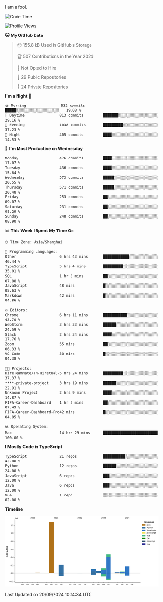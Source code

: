 I am a fool.

<!--START_SECTION:waka-->
![Code Time](http://img.shields.io/badge/Code%20Time-1%2C844%20hrs%2043%20mins-blue)

![Profile Views](http://img.shields.io/badge/Profile%20Views-0-blue)

**🐱 My GitHub Data** 

> 📦 155.8 kB Used in GitHub's Storage 
 > 
> 🏆 507 Contributions in the Year 2024
 > 
> 🚫 Not Opted to Hire
 > 
> 📜 29 Public Repositories 
 > 
> 🔑 24 Private Repositories 
 > 
**I'm a Night 🦉** 

```text
🌞 Morning                532 commits         █████░░░░░░░░░░░░░░░░░░░░   19.08 % 
🌆 Daytime                813 commits         ███████░░░░░░░░░░░░░░░░░░   29.16 % 
🌃 Evening                1038 commits        █████████░░░░░░░░░░░░░░░░   37.23 % 
🌙 Night                  405 commits         ████░░░░░░░░░░░░░░░░░░░░░   14.53 % 
```
📅 **I'm Most Productive on Wednesday** 

```text
Monday                   476 commits         ████░░░░░░░░░░░░░░░░░░░░░   17.07 % 
Tuesday                  436 commits         ████░░░░░░░░░░░░░░░░░░░░░   15.64 % 
Wednesday                573 commits         █████░░░░░░░░░░░░░░░░░░░░   20.55 % 
Thursday                 571 commits         █████░░░░░░░░░░░░░░░░░░░░   20.48 % 
Friday                   253 commits         ██░░░░░░░░░░░░░░░░░░░░░░░   09.07 % 
Saturday                 231 commits         ██░░░░░░░░░░░░░░░░░░░░░░░   08.29 % 
Sunday                   248 commits         ██░░░░░░░░░░░░░░░░░░░░░░░   08.90 % 
```


📊 **This Week I Spent My Time On** 

```text
🕑︎ Time Zone: Asia/Shanghai

💬 Programming Languages: 
Other                    6 hrs 43 mins       ████████████░░░░░░░░░░░░░   46.44 % 
TypeScript               5 hrs 4 mins        █████████░░░░░░░░░░░░░░░░   35.01 % 
SQL                      1 hr 8 mins         ██░░░░░░░░░░░░░░░░░░░░░░░   07.88 % 
JavaScript               48 mins             █░░░░░░░░░░░░░░░░░░░░░░░░   05.63 % 
Markdown                 42 mins             █░░░░░░░░░░░░░░░░░░░░░░░░   04.86 % 

🔥 Editors: 
Chrome                   6 hrs 11 mins       ███████████░░░░░░░░░░░░░░   42.70 % 
WebStorm                 3 hrs 33 mins       ██████░░░░░░░░░░░░░░░░░░░   24.59 % 
Slack                    2 hrs 34 mins       ████░░░░░░░░░░░░░░░░░░░░░   17.76 % 
Zoom                     55 mins             ██░░░░░░░░░░░░░░░░░░░░░░░   06.33 % 
VS Code                  38 mins             █░░░░░░░░░░░░░░░░░░░░░░░░   04.38 % 

🐱‍💻 Projects: 
HireTeamMate/TM-Hiretual-5 hrs 24 mins       █████████░░░░░░░░░░░░░░░░   37.37 % 
****-private-project     3 hrs 19 mins       ██████░░░░░░░░░░░░░░░░░░░   22.91 % 
Unknown Project          2 hrs 9 mins        ████░░░░░░░░░░░░░░░░░░░░░   14.87 % 
FIFA-Career-Dashboard    1 hr 5 mins         ██░░░░░░░░░░░░░░░░░░░░░░░   07.49 % 
FIFA-Career-Dashboard-Fro42 mins             █░░░░░░░░░░░░░░░░░░░░░░░░   04.85 % 

💻 Operating System: 
Mac                      14 hrs 29 mins      █████████████████████████   100.00 % 
```

**I Mostly Code in TypeScript** 

```text
TypeScript               21 repos            ██████████░░░░░░░░░░░░░░░   42.00 % 
Python                   12 repos            ██████░░░░░░░░░░░░░░░░░░░   24.00 % 
JavaScript               6 repos             ███░░░░░░░░░░░░░░░░░░░░░░   12.00 % 
Java                     6 repos             ███░░░░░░░░░░░░░░░░░░░░░░   12.00 % 
Vue                      1 repo              ░░░░░░░░░░░░░░░░░░░░░░░░░   02.00 % 
```



**Timeline**

![Lines of Code chart](https://raw.githubusercontent.com/VeejaLiu/VeejaLiu/master/assets/bar_graph.png)


 Last Updated on 20/09/2024 10:14:34 UTC
<!--END_SECTION:waka-->
